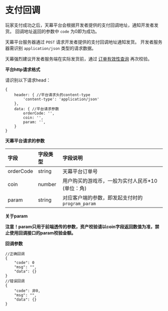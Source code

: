 # 支付回调

玩家支付成功之后，天幕平台会根据开发者提供的支付回调地址，通知开发者发货。 回调地址返回的参数中 `code` 为0即为成功。

天幕平台服务器通过 `POST` 请求开发者提供的支付回调地址通知发货。 开发者服务器需识别 `application/json` 类型的请求数据。

天幕强烈建议开发者服务端在实际发货前，通过 [订单有效性查询](https://www.yuque.com/eqrk37/gk0pcl/tv4sd9) 再次校验。

**平台http请求格式**

请识别以下请求head：

```text
{
    header: { //平台请求头的content-type
        'content-type': 'application/json'
    },
    data: { //平台请求参数
        orderCode: '',
        coin: '',
        param: '',
    }
}
```

**天幕平台请求的参数**

| 字段 | 字段类型 | 字段说明 |
| :--- | :--- | :--- |
| orderCode | string | 天幕平台订单号 |
| coin | number | 用户购买的游戏币，一般为实付人民币\*10 \(单位：角\) |
| param | string | 对应客户端的参数，即发起支付时的 `program_param` |

**关于param**

**注意！param只用于前端透传的参数，资产校验请以coin字段返回数值为准，禁止使用回调接口的param校验金额。**

**回调参数**

```text
//正确回调
{
    "code": 0
    "msg": "",
    "data": {}
}
//错误回调
{
    "code": 非0,
    "msg": "",
    "data": {}
}
```


